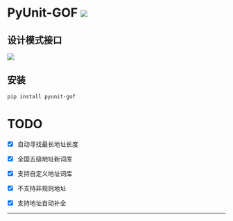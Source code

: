 # **PyUnit-GOF** [![](https://gitee.com/tyoui/logo/raw/master/logo/photolog.png)][1]

## 设计模式接口
[![](https://img.shields.io/badge/Python-3.7-green.svg)](https://pypi.org/project/pyunit-gof/)


## 安装
    pip install pyunit-gof

# TODO
- [x] 自动寻找最长地址长度
- [x] 全国五级地址新词库
- [x] 支持自定义地址词库
- [x] 不支持非规则地址
- [x] 支持地址自动补全


***
[1]: https://blog.jtyoui.com